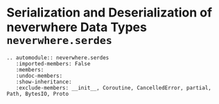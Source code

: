 # Serialization and Deserialization of neverwhere Data Types<br/>`neverwhere.serdes`


```{eval-rst}
.. automodule:: neverwhere.serdes
   :imported-members: False
   :members:
   :undoc-members:
   :show-inheritance:
   :exclude-members: __init__, Coroutine, CancelledError, partial, Path, BytesIO, Proto
```

